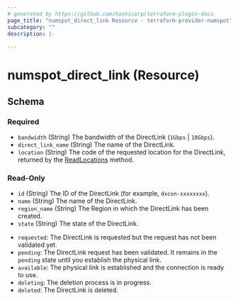 ```yaml
---
# generated by https://github.com/hashicorp/terraform-plugin-docs
page_title: "numspot_direct_link Resource - terraform-provider-numspot"
subcategory: ""
description: |-
  
---
```


# numspot_direct_link (Resource)





<!-- schema generated by tfplugindocs -->
## Schema

### Required

- `bandwidth` (String) The bandwidth of the DirectLink (`1Gbps` \| `10Gbps`).
- `direct_link_name` (String) The name of the DirectLink.
- `location` (String) The code of the requested location for the DirectLink, returned by the [ReadLocations](#readlocations) method.

### Read-Only

- `id` (String) The ID of the DirectLink (for example, `dxcon-xxxxxxxx`).
- `name` (String) The name of the DirectLink.
- `region_name` (String) The Region in which the DirectLink has been created.
- `state` (String) The state of the DirectLink.<br />
* `requested`: The DirectLink is requested but the request has not been validated yet.<br />
* `pending`: The DirectLink request has been validated. It remains in the `pending` state until you establish the physical link.<br />
* `available`: The physical link is established and the connection is ready to use.<br />
 * `deleting`: The deletion process is in progress.<br />
* `deleted`: The DirectLink is deleted.
